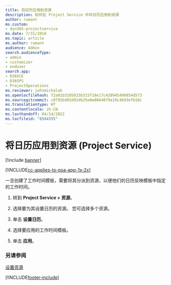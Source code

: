 ```yaml
---
title: 将日历应用到资源
description: 如何在 Project Service 中将日历应用到资源
author: rumant
ms.custom:
- dyn365-projectservice
ms.date: 7/31/2018
ms.topic: article
ms.author: rumant
audience: Admin
search.audienceType:
- admin
- customizer
- enduser
search.app:
- D365CE
- D365PS
- ProjectOperations
ms.reviewer: johnmichalak
ms.openlocfilehash: f2a01b3105033b315f18e17c420945490854d573
ms.sourcegitcommit: c0792bd65d92db25e0e8864879a19c4b93efb10c
ms.translationtype: HT
ms.contentlocale: zh-CN
ms.lasthandoff: 04/14/2022
ms.locfileid: "8584355"
---
```

# <a name="apply-a-calendar-to-a-resource-project-service"></a>将日历应用到资源 (Project Service)

[!include [banner](../includes/psa-now-project-operations.md)]

[!INCLUDE[cc-applies-to-psa-app-1x-2x](../includes/cc-applies-to-psa-app-1x-2x.md)]

一旦创建了工作时间模板，需要将其分派到资源，以便他们的日历反映模板中指定的工作时间。  
  
1.  转到 **Project Service > 资源**。  
  
2.  选择要为其设置日历的资源。 您可选择多个资源。  
  
3.  单击 **设置日历**。  
  
4.  选择要应用的工作时间模板。  
  
5.  单击 **应用**。  
  
### <a name="see-also"></a>另请参阅  
 [设置资源](../psa/set-up-resources.md)


[!INCLUDE[footer-include](../includes/footer-banner.md)]
